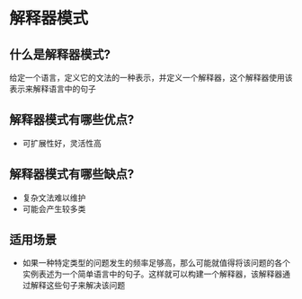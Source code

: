 # 解释器模式

## 什么是解释器模式?
给定一个语言，定义它的文法的一种表示，并定义一个解释器，这个解释器使用该表示来解释语言中的句子

## 解释器模式有哪些优点?
* 可扩展性好，灵活性高

## 解释器模式有哪些缺点?
* 复杂文法难以维护
* 可能会产生较多类

## 适用场景
* 如果一种特定类型的问题发生的频率足够高，那么可能就值得将该问题的各个实例表述为一个简单语言中的句子。这样就可以构建一个解释器，该解释器通过解释这些句子来解决该问题






